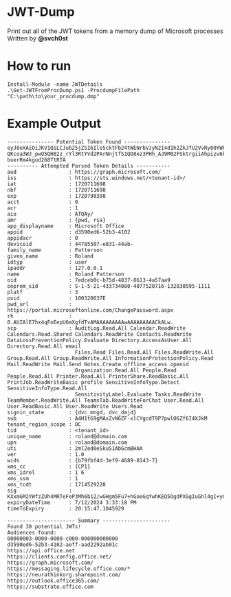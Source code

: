 
# JWT-Dump
Print out all of the JWT tokens from a memory dump of Microsoft processes
Written by **@svch0st**

# How to run
    Install-Module -name JWTDetails
    .\Get-JWTFromProcDump.ps1 -ProcdumpFilePath "C:\path\to\your_procdump.dmp"

# Example Output

    --------------- Potential Token Found ---------------
    eyJ0eXAiOiJKV1QiLCJub25jZSI6Ilo5cktFb24tWENrbVJyN2I4d1h2ZkJfU2VvRy00YWFWYUdzczJDeWJoODQiLCJhbGciOiJSUzI1NiIsIng1dCI6Ik1HTHFqOThWTkxvWGFGZnBKQ0JwZ0I0SmFLcy1Uad2CTxnpRoDhG-QKcoa3WJ_pwO5QH82z_rYl3RtYVd2PArNnjtfS1QO8ez3PHh_AJ9M02FSktrgiiAhpizv6kAjwBxLL54Zr0UuPA0lALKtAL3UCOGVQ7rsCzkjUUsqIY_-buerRm4kgud268TtRTA
    ---------- Attempted Parsed Token Details -----------
    aud                 : https://graph.microsoft.com/
    iss                 : https://sts.windows.net/<tenant-id>/
    iat                 : 1720711698
    nbf                 : 1720711698
    exp                 : 1720798398
    acct                : 0
    acr                 : 1
    aio                 : ATQAy/
    amr                 : {pwd, rsa}
    app_displayname     : Microsoft Office
    appid               : d3590ed6-52b3-4102
    appidacr            : 0
    deviceid            : 44785507-e831-44ab-
    family_name         : Patterson
    given_name          : Roland
    idtyp               : user
    ipaddr              : 127.0.0.1
    name                : Roland Patterson
    oid                 : 7edceb0c-b75d-4837-8613-4a57aa9
    onprem_sid          : S-1-5-21-433734080-4077520716-132830595-1111
    platf               : 3
    puid                : 100320037E
    pwd_url             : https://portal.microsoftonline.com/ChangePassword.aspx
    rh                  : 0.AUIAlE7hx4qFoEepU6mXgfdTvAMAAAAAAAAAwAAAAAAAAACkALw.
    scp                 : AuditLog.Read.All Calendar.ReadWrite Calendars.Read.Shared Calendars.ReadWrite Contacts.ReadWrite DataLossPreventionPolicy.Evaluate Directory.AccessAsUser.All Directory.Read.All email 
                          Files.Read Files.Read.All Files.ReadWrite.All Group.Read.All Group.ReadWrite.All InformationProtectionPolicy.Read Mail.ReadWrite Mail.Send Notes.Create offline_access openid 
                          Organization.Read.All People.Read People.Read.All Printer.Read.All PrinterShare.ReadBasic.All PrintJob.ReadWriteBasic profile SensitiveInfoType.Detect SensitiveInfoType.Read.All 
                          SensitivityLabel.Evaluate Tasks.ReadWrite TeamMember.ReadWrite.All TeamsTab.ReadWriteForChat User.Read.All User.ReadBasic.All User.ReadWrite Users.Read
    signin_state        : {dvc_mngd, dvc_dmjd}
    sub                 : A4H1tG9gMAxZvN6ZF-xlCYgcdT9P7pwlO6Zf6I4XJkM
    tenant_region_scope : OC
    tid                 : <tenant_id>
    unique_name         : roland@domain.com
    upn                 : roland@domain.com
    uti                 : 2ml2ed0eSkuS1AbGcmBHAA
    ver                 : 1.0
    wids                : {b79fbf4d-3ef9-4689-8143-7}
    xms_cc              : {CP1}
    xms_idrel           : 1 6
    xms_ssm             : 1
    xms_tcdt            : 1714529228
    sig                 : KXxmGM2YWfzZUh4MRTeFeP3Mh6b12/wGHgm5Fu7+hGoeGqYwhKEQ5OgdPXGgIuGhl4gI+yGaKuGp5uMR3WaHx4oAj3q9DC47kOCu5mEopJB7d11qRuOTjFP1bB+URfikGH6zaM03pbc==
    expiryDateTime      : 7/12/2024 3:33:18 PM
    timeToExpiry        : 20:15:47.1045929
    
    ---------------------- Summary ----------------------
    Found 30 potential JWTs!
    Audiences found:
    00000003-0000-0000-c000-000000000000
    d3590ed6-52b3-4102-aeff-aad2292ab01c
    https://api.office.net
    https://clients.config.office.net/
    https://graph.microsoft.com/
    https://messaging.lifecycle.office.com/*
    https://neurathinkorg.sharepoint.com/
    https://outlook.office365.com/
    https://substrate.office.com
